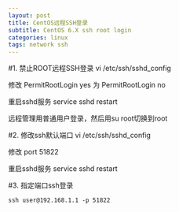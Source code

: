 ```yaml
---
layout: post
title: CentOS远程SSH登录
subtitle: CentOS 6.X ssh root login
categories: linux 
tags: network ssh
---
```


#1. 禁止ROOT远程SSH登录
vi /etc/ssh/sshd_config

修改
PermitRootLogin yes
为
PermitRootLogin no

重启sshd服务
service sshd restart

远程管理用普通用户登录，然后用su root切换到root

#2. 修改ssh默认端口
vi /etc/ssh/sshd_config

修改
port 51822

重启sshd服务
service sshd restart

#3. 指定端口ssh登录
```
ssh user@192.168.1.1 -p 51822
```